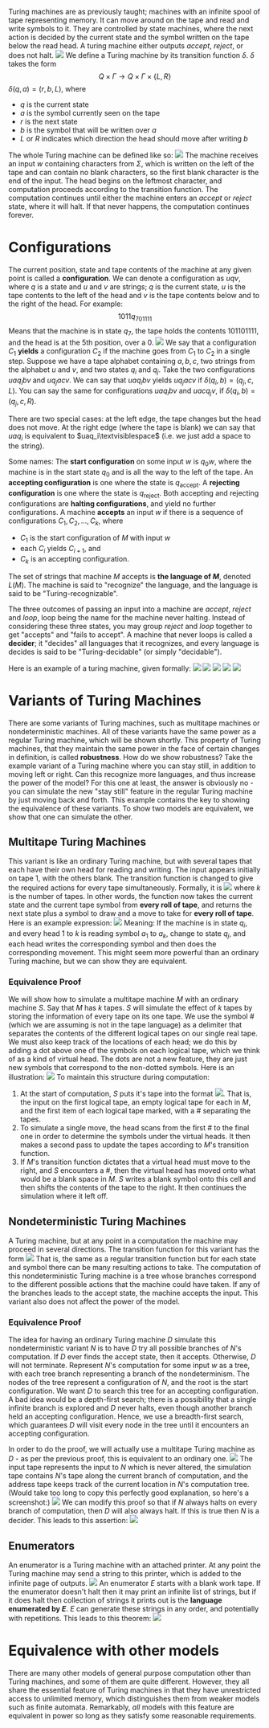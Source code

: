 Turing machines are as previously taught; machines with an infinite spool of tape representing memory. It can move around on the tape and read and write symbols to it. They are controlled by state machines, where the next action is decided by the current state and the symbol written on the tape below the read head. A turing machine either outputs *accept*, *reject*, or does not halt.
![](Pasted%20image%2020231016132215.png)
We define a Turing machine by its transition function $\delta$. $\delta$ takes the form $$Q \times \Gamma \rightarrow Q \times \Gamma \times \{L, R\}$$
$\delta(q,a) = (r,b,L)$, where
- $q$ is the current state
- $a$ is the symbol currently seen on the tape
- $r$ is the next state
- $b$ is the symbol that will be written over $a$
- $L$ or $R$ indicates which direction the head should move after writing $b$

The whole Turing machine can be defined like so:
![](Pasted%20image%2020231016133142.png)
The machine receives an input $w$ containing characters from $\Sigma$, which is written on the left of the tape and can contain no blank characters, so the first blank character is the end of the input. The head begins on the leftmost character, and computation proceeds according to the transition function. The computation continues until either the machine enters an *accept* or *reject* state, where it will halt. If that never happens, the computation continues forever.
# Configurations
The current position, state and tape contents of the machine at any given point is called a **configuration**. We can denote a configuration as $uqv$, where $q$ is a state and $u$ and $v$ are strings; $q$ is the current state, $u$ is the tape contents to the left of the head and $v$ is the tape contents below and to the right of the head. For example:
$$1011q_701111$$
Means that the machine is in state $q_7$, the tape holds the contents $101101111$, and the head is at the 5th position, over a $0$.
![](Pasted%20image%2020231016134050.png)
We say that a configuration $C_1$ **yields** a configuration $C_2$ if the machine goes from $C_1$ to $C_2$ in a single step.
Suppose we have a tape alphabet containing $a, b, c$, two strings from the alphabet $u$ and $v$, and two states $q_i$ and $q_j$. Take the two configurations $ua q_i bv$ and $uq_jacv$.
We can say that $ua q_i bv$ yields $uq_jacv$ if $\delta(q_i, b) = (q_j,c,L)$. You can say the same for configurations $ua q_i bv$ and $uac q_j v$, if $\delta(q_i, b) = (q_j,c,R)$.

There are two special cases: at the left edge, the tape changes but the head does not move. At the right edge (where the tape is blank) we can say that $uaq_i$ is equivalent to $uaq_i\textvisiblespace$ (i.e. we just add a space to the string).

Some names:
The **start configuration** on some input $w$ is $q_0w$, where the machine is in the start state $q_0$ and is all the way to the left of the tape.
An **accepting configuration** is one where the state is $q_\text{accept}$.
A **rejecting configuration** is one where the state is $q_\text{reject}$.
Both accepting and rejecting configurations are **halting configurations**, and yield no further configurations.
A machine **accepts** an input $w$ if there is a sequence of configurations $C_1,C_2,\dots,C_k$, where
- $C_1$ is the start configuration of $M$ with input $w$
- each $C_i$ yields $C_{i+1}$, and
- $C_k$ is an accepting configuration.

The set of strings that machine $M$ accepts is **the language of $M$**, denoted $L(M)$. The machine is said to "recognize" the language, and the language is said to be "Turing-recognizable".

The three outcomes of passing an input into a machine are *accept*, *reject* and *loop*, loop being the name for the machine never halting. Instead of considering these three states, you may group *reject* and *loop* together to get "accepts" and "fails to accept". A machine that never loops is called a **decider**; it "decides" all languages that it recognizes, and every language is decides is said to be "Turing-decidable" (or simply "decidable").

Here is an example of a turing machine, given formally:
![](Pasted%20image%2020231016141105.png)
![](Pasted%20image%2020231016141114.png)
![](Pasted%20image%2020231016141130.png)
![](Pasted%20image%2020231016141141.png)
![](Pasted%20image%2020231016141645.png)
# Variants of Turing Machines
There are some variants of Turing machines, such as multitape machines or nondeterministic machines. All of these variants have the same power as a regular Turing machine, which will be shown shortly. This property of Turing machines, that they maintain the same power in the face of certain changes in definition, is called **robustness**.
How do we show robustness? Take the example variant of a Turing machine where you can stay still, in addition to moving left or right. Can this recognize more languages, and thus increase the power of the model? For this one at least, the answer is obviously no - you can simulate the new "stay still" feature in the regular Turing machine by just moving back and forth.
This example contains the key to showing the equivalence of these variants. To show two models are equivalent, we show that one can simulate the other.
## Multitape Turing Machines
This variant is like an ordinary Turing machine, but with several tapes that each have their own head for reading and writing. The input appears initially on tape 1, with the others blank. The transition function is changed to give the required actions for every tape simultaneously. Formally, it is
![](Pasted%20image%2020231016144348.png)
where $k$ is the number of tapes. In other words, the function now takes the current state and the current tape symbol from **every roll of tape**, and returns the next state plus a symbol to draw and a move to take for **every roll of tape**. Here is an example expression:
![](Pasted%20image%2020231016144504.png)
Meaning: If the machine is in state $q_i$, and every head 1 to $k$ is reading symbol $a_1$ to $a_k$, change to state $q_j$, and each head writes the corresponding symbol and then does the corresponding movement.
This might seem more powerful than an ordinary Turing machine, but we can show they are equivalent.
### Equivalence Proof
We will show how to simulate a multitape machine $M$ with an ordinary machine $S$.
Say that $M$ has $k$ tapes. $S$ will simulate the effect of $k$ tapes by storing the information of every tape on its one tape.
We use the symbol \# (which we are assuming is not in the tape language) as a delimiter that separates the contents of the different logical tapes on our single real tape. We must also keep track of the locations of each head; we do this by adding a dot above one of the symbols on each logical tape, which we think of as a kind of virtual head. The dots are not a new feature, they are just new symbols that correspond to the non-dotted symbols.
Here is an illustration:
![](Pasted%20image%2020231016150856.png)
To maintain this structure during computation:
1. At the start of computation, $S$ puts it's tape into the format ![](Pasted%20image%2020231016151242.png). That is, the input on the first logical tape, an empty logical tape for each in $M$, and the first item of each logical tape marked, with a \# separating the tapes.
2. To simulate a single move, the head scans from the first \# to the final one in order to determine the symbols under the virtual heads. It then makes a second pass to update the tapes according to $M$'s transition function.
3. If $M$'s transition function dictates that a virtual head must move to the right, and $S$ encounters a \#, then the virtual head has moved onto what would be a blank space in $M$. $S$ writes a blank symbol onto this cell and then shifts the contents of the tape to the right. It then continues the simulation where it left off.

## Nondeterministic Turing Machines
A Turing machine, but at any point in a computation the machine may proceed in several directions. The transition function for this variant has the form
![](Pasted%20image%2020231016152016.png)
That is, the same as a regular transition function but for each state and symbol there can be many resulting actions to take.
The computation of this nondeterministic Turing machine is a tree whose branches correspond to the different possible actions that the machine could have taken. If any of the branches leads to the accept state, the machine accepts the input. This variant also does not affect the power of the model.

### Equivalence Proof
The idea for having an ordinary Turing machine $D$ simulate this nondeterministic variant $N$ is to have $D$ try all possible branches of $N$'s computation. If $D$ ever finds the accept state, then it accepts. Otherwise, $D$ will not terminate.
Represent $N$'s computation for some input $w$ as a tree, with each tree branch representing a branch of the nondeterminism. The nodes of the tree represent a configuration of $N$, and the root is the start configuration. We want $D$ to search this tree for an accepting configuration.
A bad idea would be a depth-first search; there is a possibility that a single infinite branch is explored and $D$ never halts, even though another branch held an accepting configuration. Hence, we use a breadth-first search, which guarantees $D$ will visit every node in the tree until it encounters an accepting configuration.

In order to do the proof, we will actually use a multitape Turing machine as $D$ - as per the previous proof, this is equivalent to an ordinary one.
![](Pasted%20image%2020231016153157.png)
The input tape represents the input to $N$ which is never altered, the simulation tape contains $N$'s tape along the current branch of computation, and the address tape keeps track of the current location in $N$'s computation tree.
(Would take too long to copy this perfectly good explanation, so here's a screenshot:)
![](Pasted%20image%2020231016153413.png)
We can modify this proof so that if $N$ always halts on every branch of computation, then $D$ will also always halt. If this is true then $N$ is a decider.
This leads to this assertion:
![](Pasted%20image%2020231016153622.png)

## Enumerators
An enumerator is a Turing machine with an attached printer. At any point the Turing machine may send a string to this printer, which is added to the infinite page of outputs.
![](Pasted%20image%2020231017110319.png)
An enumerator $E$ starts with a blank work tape. If the enumerator doesn't halt then it may print an infinite list of strings, but if it does halt then collection of strings it prints out is the **language enumerated by $E$**. $E$ can generate these strings in any order, and potentially with repetitions.
This leads to this theorem:
![](Pasted%20image%2020231017110700.png)

# Equivalence with other models
There are many other models of general purpose computation other than Turing machines, and some of them are quite different. However, they all share the essential feature of Turing machines in that they have unrestricted access to unlimited memory, which distinguishes them from weaker models such as finite automata. Remarkably, *all* models with this feature are equivalent in power so long as they satisfy some reasonable requirements.